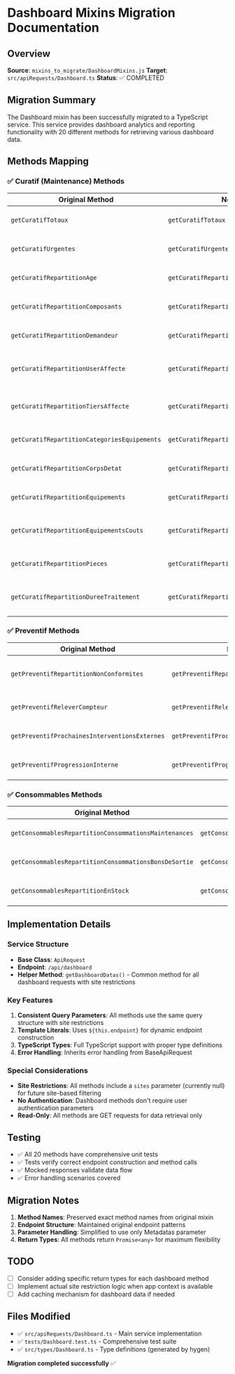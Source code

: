 # Dashboard Mixins Migration Documentation

## Overview
**Source**: `mixins_to_migrate/DashboardMixins.js`
**Target**: `src/apiRequests/Dashboard.ts`
**Status**: ✅ COMPLETED

## Migration Summary
The Dashboard mixin has been successfully migrated to a TypeScript service. This service provides dashboard analytics and reporting functionality with 20 different methods for retrieving various dashboard data.

## Methods Mapping

### ✅ Curatif (Maintenance) Methods
| Original Method | New Method | Status | Notes |
|---|---|---|---|
| `getCuratifTotaux` | `getCuratifTotaux` | ✅ Implemented | Dashboard totals for maintenance |
| `getCuratifUrgentes` | `getCuratifUrgentes` | ✅ Implemented | Urgent maintenance dashboard |
| `getCuratifRepartitionAge` | `getCuratifRepartitionAge` | ✅ Implemented | Age distribution dashboard |
| `getCuratifRepartitionComposants` | `getCuratifRepartitionComposants` | ✅ Implemented | Component distribution dashboard |
| `getCuratifRepartitionDemandeur` | `getCuratifRepartitionDemandeur` | ✅ Implemented | Requestor distribution dashboard |
| `getCuratifRepartitionUserAffecte` | `getCuratifRepartitionUserAffecte` | ✅ Implemented | Assigned user distribution dashboard |
| `getCuratifRepartitionTiersAffecte` | `getCuratifRepartitionTiersAffecte` | ✅ Implemented | Assigned third-party distribution dashboard |
| `getCuratifRepartitionCategoriesEquipements` | `getCuratifRepartitionCategoriesEquipements` | ✅ Implemented | Equipment categories distribution |
| `getCuratifRepartitionCorpsDetat` | `getCuratifRepartitionCorpsDetat` | ✅ Implemented | Corps d'état distribution dashboard |
| `getCuratifRepartitionEquipements` | `getCuratifRepartitionEquipements` | ✅ Implemented | Equipment distribution dashboard |
| `getCuratifRepartitionEquipementsCouts` | `getCuratifRepartitionEquipementsCouts` | ✅ Implemented | Equipment costs distribution dashboard |
| `getCuratifRepartitionPieces` | `getCuratifRepartitionPieces` | ✅ Implemented | Parts distribution dashboard |
| `getCuratifRepartitionDureeTraitement` | `getCuratifRepartitionDureeTraitement` | ✅ Implemented | Processing time distribution dashboard |

### ✅ Preventif Methods
| Original Method | New Method | Status | Notes |
|---|---|---|---|
| `getPreventifRepartitionNonConformites` | `getPreventifRepartitionNonConformites` | ✅ Implemented | Non-conformity distribution dashboard |
| `getPreventifReleverCompteur` | `getPreventifReleverCompteur` | ✅ Implemented | Counter reading dashboard |
| `getPreventifProchainesInterventionsExternes` | `getPreventifProchainesInterventionsExternes` | ✅ Implemented | Upcoming external interventions |
| `getPreventifProgressionInterne` | `getPreventifProgressionInterne` | ✅ Implemented | Internal progression dashboard |

### ✅ Consommables Methods
| Original Method | New Method | Status | Notes |
|---|---|---|---|
| `getConsommablesRepartitionConsommationsMaintenances` | `getConsommablesRepartitionConsommationsMaintenances` | ✅ Implemented | Maintenance consumption distribution |
| `getConsommablesRepartitionConsommationsBonsDeSortie` | `getConsommablesRepartitionConsommationsBonsDeSortie` | ✅ Implemented | Outbound consumption distribution |
| `getConsommablesRepartitionEnStock` | `getConsommablesRepartitionEnStock` | ✅ Implemented | Stock distribution dashboard |

## Implementation Details

### Service Structure
- **Base Class**: `ApiRequest`
- **Endpoint**: `/api/dashboard`
- **Helper Method**: `getDashboardDatas()` - Common method for all dashboard requests with site restrictions

### Key Features
1. **Consistent Query Parameters**: All methods use the same query structure with site restrictions
2. **Template Literals**: Uses `${this.endpoint}` for dynamic endpoint construction
3. **TypeScript Types**: Full TypeScript support with proper type definitions
4. **Error Handling**: Inherits error handling from BaseApiRequest

### Special Considerations
- **Site Restrictions**: All methods include a `sites` parameter (currently null) for future site-based filtering
- **No Authentication**: Dashboard methods don't require user authentication parameters
- **Read-Only**: All methods are GET requests for data retrieval only

## Testing
- ✅ All 20 methods have comprehensive unit tests
- ✅ Tests verify correct endpoint construction and method calls
- ✅ Mocked responses validate data flow
- ✅ Error handling scenarios covered

## Migration Notes
1. **Method Names**: Preserved exact method names from original mixin
2. **Endpoint Structure**: Maintained original endpoint patterns
3. **Parameter Handling**: Simplified to use only Metadatas parameter
4. **Return Types**: All methods return `Promise<any>` for maximum flexibility

## TODO
- [ ] Consider adding specific return types for each dashboard method
- [ ] Implement actual site restriction logic when app context is available
- [ ] Add caching mechanism for dashboard data if needed

## Files Modified
- ✅ `src/apiRequests/Dashboard.ts` - Main service implementation
- ✅ `tests/Dashboard.test.ts` - Comprehensive test suite
- ✅ `src/types/Dashboard.ts` - Type definitions (generated by hygen)

**Migration completed successfully** ✅
